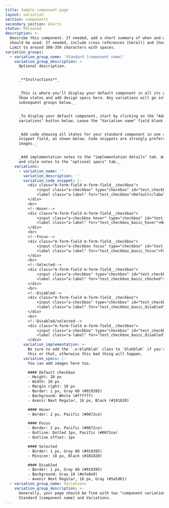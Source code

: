 ```yaml
---
title: Sample component page
layout: variation
section: components
secondary_section: Alerts
status: Released
description: >-
  Describe this component. If needed, add a short summary of when and where this
  should be used. If needed, include cross references [here]() and [here]().
  Limit to around 300-350 characters with spaces.
variation_groups:
  - variation_group_name: 'Standard [component name]'
    variation_group_description: >
      Optional description. 


      _**Instructions**_


      _This is where you'll display your default component in all its glory.
      Show states and add design specs here. Any variations will go into
      subsequent groups below._ 


      _To display your default component, start by clicking on the "Add
      variations" button below. Leave the "Variation name" field blank._


      _Add code showing all states for your standard component in one code
      snippet field, as shown below. Code snippets are strongly preferred over
      images._


      _Add implementation notes to the "implementation details" tab. Add design
      and style notes to the "optional specs" tab._
    variations:
      - variation_name: ''
        variation_description: ''
        variation_code_snippet: |-
          <div class="m-form-field m-form-field__checkbox">
              <input class="a-checkbox" type="checkbox" id="test_checkbox">
              <label class="a-label" for="test_checkbox">Default</label>
          </div>
          <br>
          <!--Hover-->
          <div class="m-form-field m-form-field__checkbox">
              <input class="a-checkbox hover" type="checkbox" id="test_checkbox_basic_hover">
              <label class="a-label" for="test_checkbox_basic_hover">Hover</label>
          </div>
          <br>
          <!--Focus-->
          <div class="m-form-field m-form-field__checkbox">
              <input class="a-checkbox focus" type="checkbox" id="test_checkbox_basic_focus">
              <label class="a-label" for="test_checkbox_basic_focus">Focus</label>
          </div>
          <br>
          <!--Selected-->
          <div class="m-form-field m-form-field__checkbox">
              <input class="a-checkbox" type="checkbox" id="test_checkbox_basic_checked" checked>
              <label class="a-label" for="test_checkbox_basic_checked">Selected</label>
          </div>
          <br>
          <!--Disabled-->
          <div class="m-form-field m-form-field__checkbox">
              <input class="a-checkbox" type="checkbox" id="test_checkbox_basic_disabled" disabled>
              <label class="a-label" for="test_checkbox_basic_disabled">Disabled</label>
          </div>
          <br>
          <!--Disabled/selected-->
          <div class="m-form-field m-form-field__checkbox">
              <input class="a-checkbox" type="checkbox" id="test_checkbox_basic_disabled" disabled checked>
              <label class="a-label" for="test_checkbox_basic_disabled">Disabled/selected</label>
          </div>
        variation_implementation: >-
          Be sure to add the `.o-blahblah` class to `blahblah` if you're doing
          this or that, otherwise this bad thing will happen. 
        variation_specs: |-
          You can add images here too. 

          #### Default checkbox 
          - Height: 20 px
          - Width: 20 px
          - Margin right: 10 px
          - Border: 1 px, Gray 60 (#919395)
          - Background: White (#ffffff)
          - Avenir Next Regular, 16 px, Black (#101820)

          #### Hover
          - Border: 2 px, Pacific (#0072ce)

          #### Focus
          - Border: 2 px, Pacific (#0072ce)
          - Outline: Dotted 1px, Pacific (#0072ce)
          - Outline offset: 1px

          #### Selected
          - Border: 1 px, Gray 60 (#919395)
          - Minicon: 18 px, Black (#101820)

          #### Disabled
          - Border: 1 px, Gray 60 (#919395)
          - Background: Gray 10 (#e7e8e9)
          - Avenir Next Regular, 16 px, Gray (#5a5d61)
  - variation_group_name: Variations
    variation_group_description: >-
      Generally, your page should be fine with two "component variation groups":
      Standard [component name] and Variations.
---
```

